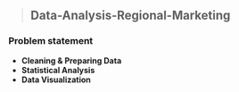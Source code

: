 > ## Data-Analysis-Regional-Marketing

### Problem statement

- **Cleaning & Preparing Data**
- **Statistical Analysis**
- **Data Visualization**
